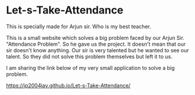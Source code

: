 # Let-s-Take-Attendance
This is specially made for Arjun sir. Who is my best teacher.

This is a small website which solves a big problem faced by our Arjun Sir. "Attendance Problem". So he gave us the project. It doesn't mean that our sir doesn't know anything. Our sir is very talented but he wanted to see our talent. So they did not solve this problem themselves but left it to us.

I am sharing the link below of my very small application to solve a big problem.

https://jp2004jay.github.io/Let-s-Take-Attendance/
